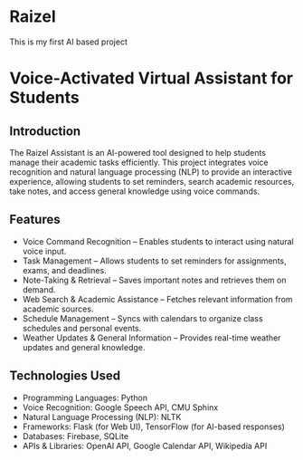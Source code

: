 # Raizel
This is my first AI based project 
# Voice-Activated Virtual Assistant for Students

## Introduction
The Raizel Assistant is an AI-powered tool designed to help students manage their academic tasks efficiently. This project integrates voice recognition and natural language processing (NLP) to provide an interactive experience, allowing students to set reminders, search academic resources, take notes, and access general knowledge using voice commands.

## Features
- Voice Command Recognition – Enables students to interact using natural voice input.
- Task Management – Allows students to set reminders for assignments, exams, and deadlines.
- Note-Taking & Retrieval – Saves important notes and retrieves them on demand.
- Web Search & Academic Assistance – Fetches relevant information from academic sources.
- Schedule Management – Syncs with calendars to organize class schedules and personal events.
- Weather Updates & General Information – Provides real-time weather updates and general knowledge.

## Technologies Used
- Programming Languages: Python
- Voice Recognition: Google Speech API, CMU Sphinx
- Natural Language Processing (NLP): NLTK
- Frameworks: Flask (for Web UI), TensorFlow (for AI-based responses)
- Databases: Firebase, SQLite
- APIs & Libraries: OpenAI API, Google Calendar API, Wikipedia API




